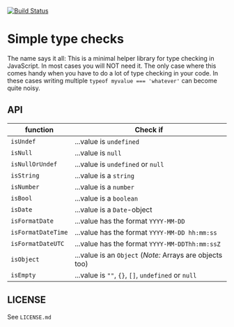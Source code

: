 [![Build Status](https://travis-ci.org/marvinhagemeister/type-checks.svg?branch=master)](https://travis-ci.org/marvinhagemeister/type-checks)

# Simple type checks

The name says it all: This is a minimal helper library for type checking in
JavaScript. In most cases you will NOT need it. The only case where
this comes handy when you have to do a lot of type checking in your code.
In these cases writing multiple `typeof myvalue === 'whatever'` can become
quite noisy.

## API

| function | Check if|
|---|---|
| `isUndef`| ...value is `undefined` |
| `isNull`| ...value is `null` |
| `isNullOrUndef`| ...value is `undefined` or `null` |
| `isString`| ...value is a `string` |
| `isNumber`| ...value is a `number` |
| `isBool`| ...value is a `boolean` |
| `isDate`| ...value is a `Date`-object |
| `isFormatDate`| ...value has the format `YYYY-MM-DD` |
| `isFormatDateTime`| ...value has the format `YYYY-MM-DD hh:mm:ss` |
| `isFormatDateUTC`| ...value has the format `YYYY-MM-DDThh:mm:ssZ` |
| `isObject`| ...value is an `Object` (_Note:_ Arrays are objects too) |
| `isEmpty`| ...value is `""`, `{}`, `[]`, `undefined` or `null` |

## LICENSE

See `LICENSE.md`

